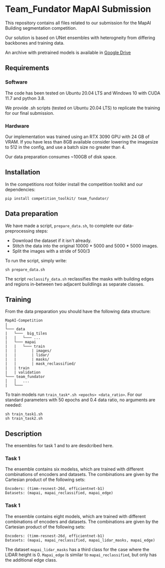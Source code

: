# Team_Fundator MapAI Submission

This repository contains all files related to our submission for the MapAI Building segmentation competition.

Our solution is based on UNet ensembles with heterogneity from differing backbones and training data.

An archive with pretrained models is available in [Google Drive](https://drive.google.com/drive/folders/1SQnS-cczKYae0_FpBFchFGpZ3X4QFyZo?usp=share_link)

## Requirements

### Software
The code has been tested on Ubuntu 20.04 LTS and Windows 10 with CUDA 11.7 and python 3.8.

We provide .sh scripts (tested on Ubuntu 20.04 LTS) to replicate the training for our final submission.

### Hardware
Our implementation was trained using an RTX 3090 GPU with 24 GB of VRAM. If you have less than 8GB available consider lowering the imagesize to 512 in the config, and use a batch size no greater than 4.

Our data preparation consumes ~100GB of disk space.

## Installation

In the competitions root folder install the competition toolkit and our dependencies:

    pip install competition_toolkit/ team_fundator/

## Data preparation
We have made a script, `prepare_data.sh`, to complete our data-preprocessing steps:
* Download the dataset if it isn't already.
* Stitch the data into the original 10000 * 5000 and 5000 * 5000 images.
* Split the images with a stride of 500/3

To run the script, simply write:

    sh prepare_data.sh

The script `reclassify_data.sh` reclassifies the masks with building edges and regions in-between two adjacent buildlings as separate classes.

## Training

From the data preparation you should have the following data structure:
    
    MapAI-Competition
    |
    └─── data 
    |   └───  big_tiles
    |   |   └─── ...
    |   └─── mapai
    |   |   └─── train
    |   |       | images/
    |   |       | lidar/
    |   |       | masks/
    |   |       | mask_reclassified/
    |   | train
    |   | validation
    └─── team_fundator
    │   │   ...
    |   └───
To train models run `train_task*.sh <epochs> <data_ratio>`. For our standard parameters with 50 epochs and 0.4 data ratio, no arguments are needed:

    sh train_task1.sh
    sh train_task2.sh
    
    
## Description
The ensembles for task 1 and to are desdcribed here.
### Task 1
The ensemble contains six modelss, which are trained with different combinations of encoders and datasets. The combinations are given by the Cartesian product of the following sets:
    
    Encoders: (timm-resnest-26d, efficientnet-b1)
    Datasets: (mapai, mapai_reclassified, mapai_edge)

### Task 1
The ensemble contains eight models, which are trained with different combinations of encoders and datasets. The combinations are given by the Cartesian product of the following sets:
    
    Encoders: (timm-resnest-26d, efficientnet-b1)
    Datasets: (mapai, mapai_reclassified, mapai_lidar_masks, mapai_edge)


The dataset `mapai_lidar_masks` has a third class for the case where the LIDAR height is 0. `Mapai_edge` is similar to `mapai_reclassified`, but only has the additional edge class.
